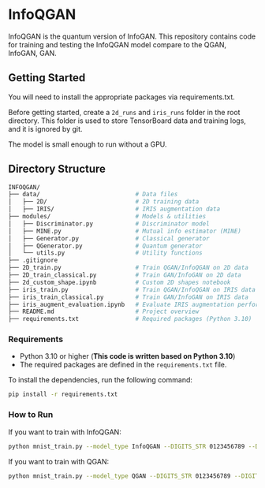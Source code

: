 # InfoQGAN

InfoQGAN is the quantum version of InfoGAN. This repository contains code for training and testing the InfoQGAN model compare to the QGAN, InfoGAN, GAN.

## Getting Started

You will need to install the appropriate packages via requirements.txt.

Before getting started, create a `2d_runs` and `iris_runs` folder in the root directory. This folder is used to store TensorBoard data and training logs, and it is ignored by git.

The model is small enough to run without a GPU.

## Directory Structure

```bash
INFOQGAN/
├── data/                           # Data files
│   ├── 2D/                         # 2D training data
│   ├── IRIS/                       # IRIS augmentation data
├── modules/                        # Models & utilities
│   ├── Discriminator.py            # Discriminator model
│   ├── MINE.py                     # Mutual info estimator (MINE)
│   ├── Generator.py                # Classical generator
│   ├── QGenerator.py               # Quantum generator
│   └── utils.py                    # Utility functions
├── .gitignore                      
├── 2D_train.py                     # Train QGAN/InfoQGAN on 2D data
├── 2D_train_classical.py           # Train GAN/InfoGAN on 2D data
├── 2d_custom_shape.ipynb           # Custom 2D shapes notebook
├── iris_train.py                   # Train QGAN/InfoQGAN on IRIS data
├── iris_train_classical.py         # Train GAN/InfoGAN on IRIS data
├── iris_augment_evaluation.ipynb   # Evaluate IRIS augmentation performance
├── README.md                       # Project overview
├── requirements.txt                # Required packages (Python 3.10)


```

### Requirements

- Python 3.10 or higher (**This code is written based on Python 3.10**)
- The required packages are defined in the `requirements.txt` file.

To install the dependencies, run the following command:
```bash
pip install -r requirements.txt
```

### How to Run
If you want to train with InfoQGAN:
```bash
python mnist_train.py --model_type InfoQGAN --DIGITS_STR 0123456789 --DIGIT 1 --G_lr 0.01 --M_lr 0.0001 --D_lr 0.001 --coeff 0.05 --epochs 300 --latent_dim 16 --num_images_per_class 2000
```

If you want to train with QGAN:
```bash
python mnist_train.py --model_type QGAN --DIGITS_STR 0123456789 --DIGIT 1 --G_lr 0.01 --M_lr 0.0001 --D_lr 0.001 --coeff 0.05 --epochs 300 --latent_dim 16 --num_images_per_class 2000
```